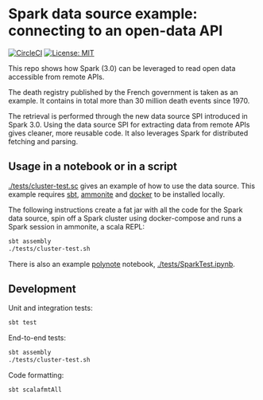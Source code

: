 # Spark data source example: connecting to an open-data API

[![CircleCI](https://circleci.com/gh/hchauvin/opendata-example/tree/master.svg?style=svg)](https://circleci.com/gh/hchauvin/opendata-example/tree/master) [![License: MIT](https://img.shields.io/badge/License-MIT-yellow.svg)](https://opensource.org/licenses/MIT)

This repo shows how Spark (3.0) can be leveraged to read open data accessible from remote APIs.

The death registry published by the French government is taken as an example. It
contains in total more than 30 million death events since 1970.

The retrieval is performed through the new data source SPI introduced in Spark 3.0.
Using the data source SPI for extracting data from remote APIs gives cleaner, more reusable
code.  It also leverages Spark for distributed fetching and parsing.

## Usage in a notebook or in a script

[./tests/cluster-test.sc]() gives an example of how to use the data source.  This example
requires [sbt](https://www.scala-sbt.org/), [ammonite](https://ammonite.io/) and
[docker](https://www.docker.com/) to be installed locally.

The following instructions create a fat jar with all the code for the Spark data source,
spin off a Spark cluster using docker-compose and runs a Spark session in ammonite,
a scala REPL:
```bash
sbt assembly
./tests/cluster-test.sh
```

There is also an example [polynote](https://polynote.org/) notebook, [./tests/SparkTest.ipynb]().

## Development

Unit and integration tests:

```bash
sbt test
```

End-to-end tests:

```bash
sbt assembly
./tests/cluster-test.sh
```

Code formatting:

```
sbt scalafmtAll
```